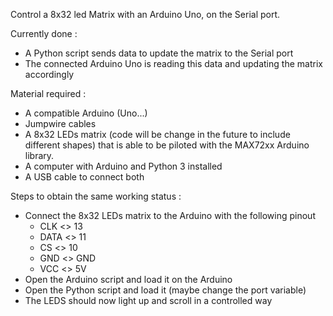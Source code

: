 Control a 8x32 led Matrix with an Arduino Uno, on the Serial port.

Currently done : 
  - A Python script sends data to update the matrix to the Serial port
  - The connected Arduino Uno is reading this data and updating the matrix accordingly


Material required : 
  - A compatible Arduino (Uno...)
  - Jumpwire cables
  - A 8x32 LEDs matrix (code will be change in the future to include different shapes) that is able to be piloted with the MAX72xx Arduino library.
  - A computer with Arduino and Python 3 installed
  - A USB cable to connect both

Steps to obtain the same working status :
  - Connect the 8x32 LEDs matrix to the Arduino with the following pinout
    - CLK <> 13
    - DATA <> 11
    - CS <> 10
    - GND <> GND
    - VCC <> 5V
  - Open the Arduino script and load it on the Arduino
  - Open the Python script and load it (maybe change the port variable)
  - The LEDS should now light up and scroll in a controlled way
